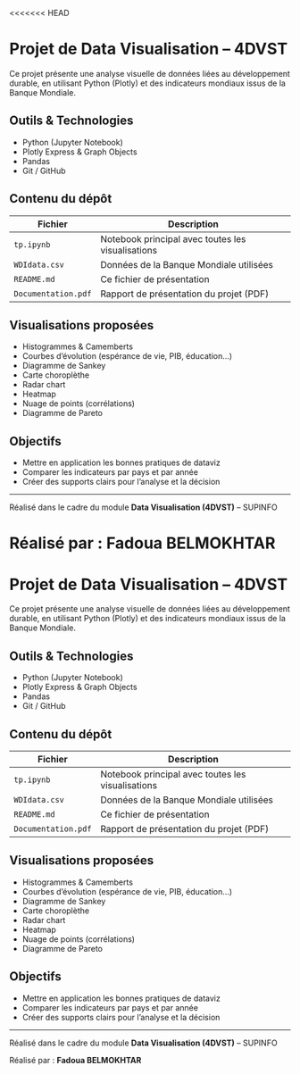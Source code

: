 <<<<<<< HEAD

# Projet de Data Visualisation – 4DVST

Ce projet présente une analyse visuelle de données liées au développement durable, en utilisant Python (Plotly) et des indicateurs mondiaux issus de la Banque Mondiale.

## Outils & Technologies

- Python (Jupyter Notebook)
- Plotly Express & Graph Objects
- Pandas
- Git / GitHub

## Contenu du dépôt

| Fichier               | Description                                       |
| --------------------- | ------------------------------------------------- |
| `tp.ipynb`          | Notebook principal avec toutes les visualisations |
| `WDIdata.csv`       | Données de la Banque Mondiale utilisées         |
| `README.md`         | Ce fichier de présentation                       |
| `Documentation.pdf` | Rapport de présentation du projet (PDF)          |

## Visualisations proposées

- Histogrammes & Camemberts
- Courbes d’évolution (espérance de vie, PIB, éducation…)
- Diagramme de Sankey
- Carte choroplèthe
- Radar chart
- Heatmap
- Nuage de points (corrélations)
- Diagramme de Pareto

## Objectifs

- Mettre en application les bonnes pratiques de dataviz
- Comparer les indicateurs par pays et par année
- Créer des supports clairs pour l’analyse et la décision

---

 Réalisé dans le cadre du module **Data Visualisation (4DVST)** – SUPINFO

Réalisé par : **Fadoua BELMOKHTAR**
=================================

# Projet de Data Visualisation – 4DVST

Ce projet présente une analyse visuelle de données liées au développement durable, en utilisant Python (Plotly) et des indicateurs mondiaux issus de la Banque Mondiale.

## Outils & Technologies

- Python (Jupyter Notebook)
- Plotly Express & Graph Objects
- Pandas
- Git / GitHub

## Contenu du dépôt

| Fichier               | Description                                       |
| --------------------- | ------------------------------------------------- |
| `tp.ipynb`          | Notebook principal avec toutes les visualisations |
| `WDIdata.csv`       | Données de la Banque Mondiale utilisées         |
| `README.md`         | Ce fichier de présentation                       |
| `Documentation.pdf` | Rapport de présentation du projet (PDF)          |

## Visualisations proposées

- Histogrammes & Camemberts
- Courbes d’évolution (espérance de vie, PIB, éducation…)
- Diagramme de Sankey
- Carte choroplèthe
- Radar chart
- Heatmap
- Nuage de points (corrélations)
- Diagramme de Pareto

## Objectifs

- Mettre en application les bonnes pratiques de dataviz
- Comparer les indicateurs par pays et par année
- Créer des supports clairs pour l’analyse et la décision

---

 Réalisé dans le cadre du module **Data Visualisation (4DVST)** – SUPINFO

Réalisé par : **Fadoua BELMOKHTAR**
